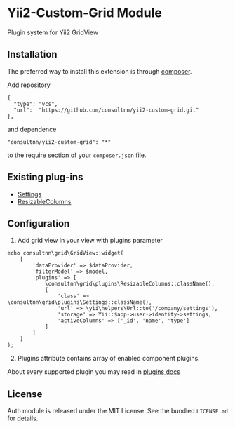 Yii2-Custom-Grid Module
===========

Plugin system for Yii2 GridView

## Installation

The preferred way to install this extension is through [composer](http://getcomposer.org/download/).

Add repository
```
{
  "type": "vcs",
  "url":  "https://github.com/consultnn/yii2-custom-grid.git"
},
```
and dependence

```
"consultnn/yii2-custom-grid": "*"
```

to the require section of your `composer.json` file.
## Existing plug-ins
* [Settings](docs/plugins/resizable-columns.md)
* [ResizableColumns](docs/plugins/settings.md)

## Configuration
1) Add grid view in your view with plugins parameter

```
echo consultnn\grid\GridView::widget(
    [
        'dataProvider' => $dataProvider,
        'filterModel' => $model,
        'plugins' => [
            \consultnn\grid\plugins\ResizableColumns::className(),
            [
                'class' => \consultnn\grid\plugins\Settings::className(),
                'url' => \yii\helpers\Url::to('/company/settings'),
                'storage' => Yii::$app->user->identity->settings,
                'activeColumns' => ['_id', 'name', 'type']
            ]
        ]
    ]
);
```

2) Plugins attribute contains array of enabled component plugins.

About every supported plugin you may read in [plugins docs](docs/plugins/index.md)

## License
Auth module is released under the MIT License. See the bundled `LICENSE.md` for details.
